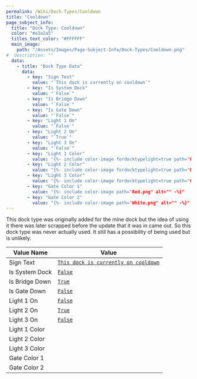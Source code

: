 ```yaml
---
permalink: /Wiki/Dock-Types/Cooldown
title: "Cooldown"
page_subject_info:
  title: "Dock Type: Cooldown"
  color: "#a3a2a5"
  titles_text_color: "#FFFFFF"
  main_image:
    path: "/Assets/Images/Page-Subject-Info/Dock-Types/Cooldown.png"
#  description: ""
  data:
    - title: "Dock Type Data"
      data:
        - key: "Sign Text"
          value: "`This dock is currently on cooldown`"
        - key: "Is System Dock"
          value: "`False`"
        - key: "Is Bridge Down"
          value: "`False`"
        - key: "Is Gate Down"
          value: "`False`"
        - key: "Light 1 On"
          value: "`False`"
        - key: "Light 2 On"
          value: "`True`"
        - key: "Light 3 On"
          value: "`False`"
        - key: "Light 1 Color"
          value: "{%- include color-image fordocktypelight=true path="Red.png" alt="" -%}"
        - key: "Light 2 Color"
          value: "{%- include color-image fordocktypelight=true path="Blue.png" alt="" -%}"
        - key: "Light 3 Color"
          value: "{%- include color-image fordocktypelight=true path="Green.png" alt="" -%}"
        - key: "Gate Color 1"
          value: "{%- include color-image path="Red.png" alt="" -%}"
        - key: "Gate Color 2"
          value: "{%- include color-image path="White.png" alt="" -%}"
---
```


This dock type was originally added for the mine dock but the idea of using it there was later scrapped before the update that it was in came out. So this dock type was never actually used. It still has a possibility of being used but is unlikely.

| Value Name           | Value |
|-|-|
| Sign Text            | [`This dock is currently on cooldown`](/RBAP-Wiki/Wiki/Value-Types#string) |
| Is System Dock       | [`False`](/RBAP-Wiki/Wiki/Value-Types#boolean) |
| Is Bridge Down       | [`True`](/RBAP-Wiki/Wiki/Value-Types#boolean) |
| Is Gate Down         | [`False`](/RBAP-Wiki/Wiki/Value-Types#boolean) |
| Light 1 On           | [`False`](/RBAP-Wiki/Wiki/Value-Types#boolean) |
| Light 2 On           | [`True`](/RBAP-Wiki/Wiki/Value-Types#boolean) |
| Light 3 On           | [`False`](/RBAP-Wiki/Wiki/Value-Types#boolean) |
| Light 1 Color        | <a href="/RBAP-Wiki/Wiki/Value-Types#color"><img class="color-image dock-type-light-color" src="/RBAP-Wiki/Assets/Images/Colors/Red.png" alt=""></a> |
| Light 2 Color        | <a href="/RBAP-Wiki/Wiki/Value-Types#color"><img class="color-image dock-type-light-color" src="/RBAP-Wiki/Assets/Images/Colors/Blue.png" alt=""></a> |
| Light 3 Color        | <a href="/RBAP-Wiki/Wiki/Value-Types#color"><img class="color-image dock-type-light-color" src="/RBAP-Wiki/Assets/Images/Colors/Green.png" alt=""></a> |
| Gate Color 1         | <a href="/RBAP-Wiki/Wiki/Value-Types#color"><img class="color-image dock-type-light-color" src="/RBAP-Wiki/Assets/Images/Colors/Red.png" alt=""></a> |
| Gate Color 2         | <a href="/RBAP-Wiki/Wiki/Value-Types#color"><img class="color-image dock-type-light-color" src="/RBAP-Wiki/Assets/Images/Colors/White.png" alt=""></a> |

<img class="dock-type-image" src="/RBAP-Wiki/Assets/Images/Dock-Types/Cooldown.png" alt="">